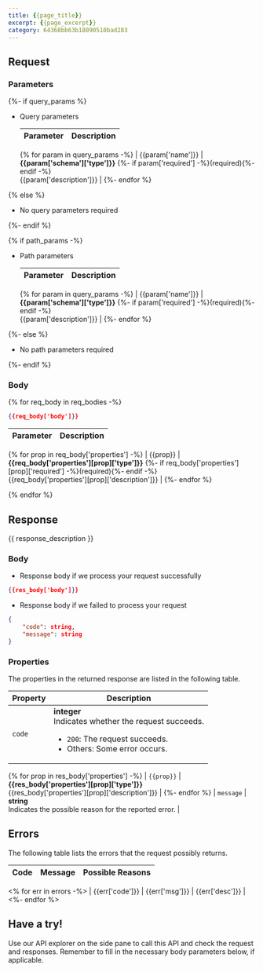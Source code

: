 ```yaml
---
title: {{page_title}}
excerpt: {{page_excerpt}}
category: 64368bb63b18090510bad283
---
```


## Request

### Parameters

{%- if query_params %}

- Query parameters

    | Parameter        | Description                                                                               |
    |------------------|-------------------------------------------------------------------------------------------|
    {% for param in query_params -%}
    | {{param['name']}}  | **{{param['schema']['type']}}** {%- if param['required'] -%}(required){%- endif -%}<br>{{param['description']}} |
    {%- endfor %}

{% else %}

- No query parameters required

{%- endif %}

{% if path_params -%}

- Path parameters

    | Parameter        | Description                                                                               |
    |------------------|-------------------------------------------------------------------------------------------|
    {% for param in query_params -%}
    | {{param['name']}}  | **{{param['schema']['type']}}** {%- if param['required'] -%}(required){%- endif -%}<br>{{param['description']}} |
    {%- endfor %}

{%- else %}

- No path parameters required

{%- endif %}

### Body

{% for req_body in req_bodies -%}
```json
{{req_body['body']}}
```

| Parameter        | Description                                                                               |
|------------------|-------------------------------------------------------------------------------------------|
{% for prop in req_body['properties'] -%}
| {{prop}}  | **{{req_body['properties'][prop]['type']}}** {%- if req_body['properties'][prop]['required'] -%}(required){%- endif -%}<br>{{req_body['properties'][prop]['description']}} |
{%- endfor %}

{% endfor %}

## Response

{{ response_description }}

### Body

- Response body if we process your request successfully

```json
{{res_body['body']}}
```

- Response body if we failed to process your request

```json
{
    "code": string,
    "message": string
}
```

### Properties

The properties in the returned response are listed in the following table.

| Property | Description                                                                                                                                  |
|----------|----------------------------------------------------------------------------------------------------------------------------------------------|
| `code`     | **integer**<br>Indicates whether the request succeeds.<br><ul><li>`200`: The request succeeds.</li><li>Others: Some error occurs.</li></ul> |
{% for prop in res_body['properties'] -%}
| `{{prop}}` | **{{res_body['properties'][prop]['type']}}**<br>{{res_body['properties'][prop]['description']}} |
{%- endfor %}
| `message`  | **string**<br>Indicates the possible reason for the reported error. |

## Errors

The following table lists the errors that the request possibly returns.

| Code            | Message        | Possible Reasons |
|-----------------|----------------|------------------|
<% for err in errors -%>
| {{err['code']}} | {{err['msg']}} | {{err['desc']}}  |
<%- endfor %>

## Have a try!

Use our API explorer on the side pane to call this API and check the request and responses. Remember to fill in the necessary body parameters below, if applicable.
